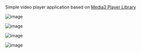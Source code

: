 Simple video player application based on [Media3 Player Library]("https://developer.android.com/media/media3")

![image](https://github.com/Kavin511/video_player/assets/51694233/23a03f72-fa70-4a79-a037-07dbc81324c2)

![image](https://github.com/Kavin511/video_player/assets/51694233/250e2541-f400-4df8-8517-0dc25d033922)

![image](https://github.com/Kavin511/video_player/assets/51694233/11fdae95-08ef-4fba-8567-9b2031b9dc83)

![image](https://github.com/Kavin511/video_player/assets/51694233/23e0f068-f25d-43f8-9a5d-679e86bce814)
